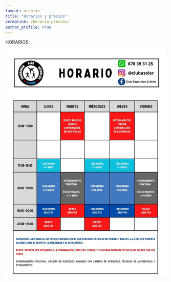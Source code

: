 ```yaml
---
layout: archive
title: "Horarios y precios"
permalink: /horario-precios/
author_profile: true
---
```

HORARIOS:

<img src='/images/horarios_asoler.jpeg'> 





